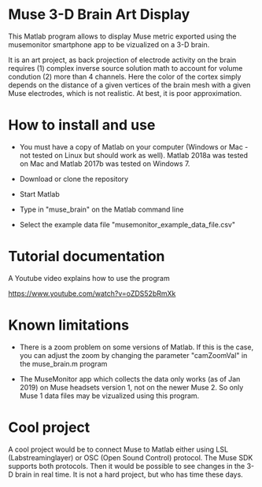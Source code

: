 # Muse 3-D Brain Art Display

This Matlab program allows to display Muse metric exported using the musemonitor smartphone app to be vizualized on a 3-D brain.

It is an art project, as back projection of electrode activity on the brain requires (1) complex inverse source solution math to account for volume condution (2) more than 4 channels. Here the color of the cortex simply depends on the distance of a given vertices of the brain mesh with a given Muse electrodes, which is not realistic. At best, it is poor approximation.

# How to install and use

- You must have a copy of Matlab on your computer (Windows or Mac - not tested on Linux but should work as well). Matlab 2018a was tested on Mac and Matlab 2017b was tested on Windows 7.

- Download or clone the repository

- Start Matlab

- Type in "muse_brain" on the Matlab command line

- Select the example data file "musemonitor_example_data_file.csv"

# Tutorial documentation

A Youtube video explains how to use the program

https://www.youtube.com/watch?v=oZDS52bRmXk

# Known limitations

- There is a zoom problem on some versions of Matlab. If this is the case, you can adjust the zoom by changing the parameter "camZoomVal" in the muse_brain.m program

- The MuseMonitor app which collects the data only works (as of Jan 2019) on Muse headsets version 1, not on the newer Muse 2. So only Muse 1 data files may be vizualized using this program. 

# Cool project

A cool project would be to connect Muse to Matlab either using LSL (Labstreaminglayer) or OSC (Open Sound Control) protocol. The Muse SDK supports both protocols. Then it would be possible to see changes in the 3-D brain in real time. It is not a hard project, but who has time these days.
